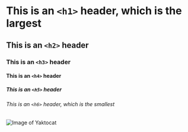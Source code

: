 # This is an `<h1>` header, which is the largest

## This is an `<h2>` header

### This is an `<h3>` header  

#### This is an `<h4>` header

##### This is an `<h5>` header

###### This is an `<h6>` header, which is the smallest

![Image of Yaktocat](https://octodex.github.com/images/yaktocat.png)

